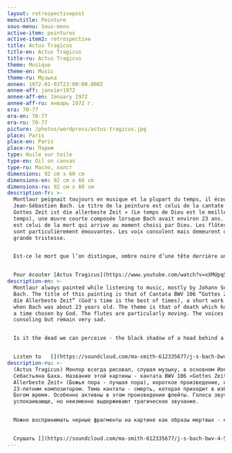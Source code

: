 ```yaml
---
layout: retrospectivepost
menutitle: Peinture
sous-menu: Sous-menu
active-item: peintures
active-item2: retrospective
title: Actus Tragicus
title-en: Actus Tragicus
title-ru: Actus Tragicus
theme: Musique
theme-en: Music
theme-ru: Музыка
annee: 1972-01-03T23:00:00.000Z
annee-aff: janvier1972
annee-aff-en: January 1972
annee-aff-ru: январь 1972 г.
era: 70-77
era-en: 70-77
era-ru: 70-77
picture: /photos/wordpress/actus-tragicus.jpg
place: Paris
place-en: Paris
place-ru: Париж
type: Huile sur toile
type-en: Oil on canvas
type-ru: Масло, холст
dimensions: 92 cm x 60 cm
dimensions-en: 92 cm x 60 cm
dimensions-ru: 92 см x 60 см
description-fr: >-
  Montlaur peignait toujours en musique et la plupart du temps, il écoutait
  Jean-Sébastien Bach. Le titre de la peinture est celui de la cantate BWV 106 «
  Gottes Zeit ist die allerbeste Zeit » (Le temps de Dieu est le meilleur des
  temps), une œuvre courte composée lorsque Bach avait environ 23 ans. Le thème
  est celui de la mort qui arrive au moment choisi par Dieu. Les flûtes à bec
  sont particulièrement émouvantes. Les voix consolent mais demeurent d’une
  grande tristesse.


  Est-ce le mort que l’on distingue, ombre noire d’une tête derrière un rideau de larmes grises et blanches qui coulent abondamment ? On aperçoit une lumière au centre du tableau : lueur d’espoir et de confiance qu'est  la mort ouvrant la voie au paradis, donc au bonheur.


  Pour écouter [Actus Tragicus](https://www.youtube.com/watch?v=xXMUpqSyJJo&ab_channel=NetherlandsBachSociety)[](https://soundcloud.com/ma-smith-612335677/j-s-bach-bwv-4-5-es-war-ein?fbclid=IwAR2ukfzTa5RHp4TDWsA5_TH2M3WcMSIggVWwjGi1CycfGaKYBDzNWIHvNlA)
description-en: >-
  Montlaur always painted while listening to music, mostly by Johann Sebastian
  Bach. The title of this painting is that of Cantata BWV 106 “Gottes Zeit ist
  die Allerbeste Zeit” (God's time is the best of times), a short work composed
  when Bach was about 23 years old. The theme is that of death which happens at
  a time chosen by God. The flutes are particularly moving. The voices are
  consoling but remain very sad.


  Is it the dead we can perceive - the black shadow of a head behind a curtain of gray and white tears that flow profusely? There is a light in the center of the painting: a glimmer of hope and confidence that death is opening the way to paradise, and therefore to happiness.  


  Listen to   [](https://soundcloud.com/ma-smith-612335677/j-s-bach-bwv-4-5-es-war-ein?fbclid=IwAR2ukfzTa5RHp4TDWsA5_TH2M3WcMSIggVWwjGi1CycfGaKYBDzNWIHvNlA)[Actus Tragicus](https://www.youtube.com/watch?v=xXMUpqSyJJo&ab_channel=NetherlandsBachSociety)
description-ru: >-
  (Actus Tragicus) Монлор всегда рисовал, слушая музыку, в основном Иоганна
  Себастьяна Баха. Название этой картины - кантата BWV 106 «Gottes Zeit ist die
  Allerbeste Zeit» (Божья пора - лучшая пора), короткое произведение, написанное
  23-летним композитором. Тема кантаты - смерть, которая приходит в избранное
  Богом время. Особенно активны в этом произведении флейты. Голоса звучат
  успокаивающе, но неизменно выдерживают трагическое звучание.


  Можно воспринимать черные фрагменты на картине как образы мертвых - например, как черную тень головы за завесой серо-белых слез, которые  текут нескончаемыми потоками. В центре картины расположено  светлое пятно: проблеск надежды и уверенности в том, что смерть открывает путь в рай, а значит, и к счастью.


  Слушать [](https://soundcloud.com/ma-smith-612335677/j-s-bach-bwv-4-5-es-war-ein?fbclid=IwAR2ukfzTa5RHp4TDWsA5_TH2M3WcMSIggVWwjGi1CycfGaKYBDzNWIHvNlA)[Actus Tragicus](https://www.youtube.com/watch?v=xXMUpqSyJJo&ab_channel=NetherlandsBachSociety)
---
```

